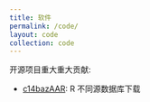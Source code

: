 ```yaml
---
title: 软件
permalink: /code/
layout: code
collection: code
---
```

开源项目重大重大贡献:

* [c14bazAAR](https://github.com/ropensci/c14bazAAR): R 不同源数据库下载


